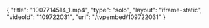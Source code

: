 {
    "title": "1007714514_1.mp4",
    "type": "solo",
    "layout": "iframe-static",
    "videoId": "109722031",
    "url": "\/tvpembed\/109722031"
}